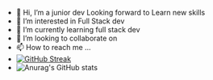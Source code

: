 - 👋 Hi, I’m a junior dev Looking forward to Learn new skills
- 👀 I’m interested in Full Stack dev
- 🌱 I’m currently learning full stack dev
- 💞️ I’m looking to collaborate on 
- 📫 How to reach me ...
- [![GitHub Streak](https://streak-stats.demolab.com/?user=monkeid)](https://git.io/streak-stats)
- ![Anurag's GitHub stats](https://github-readme-stats.vercel.app/api?username=anuraghazra&show_icons=true&theme=transparent)

<!---
monkeid/monkeid is a ✨ special ✨ repository because its `README.md` (this file) appears on your GitHub profile.
You can click the Preview link to take a look at your changes.
--->
